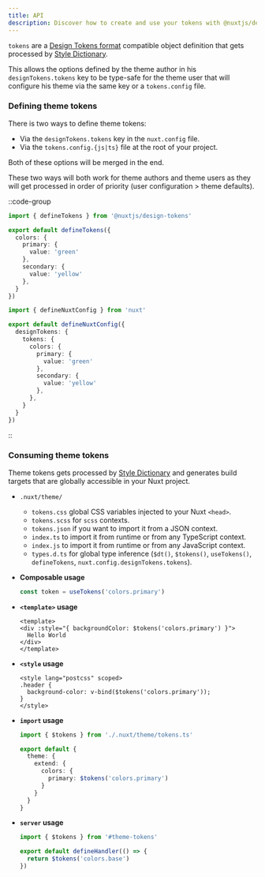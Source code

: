 ```yaml
---
title: API
description: Discover how to create and use your tokens with @nuxtjs/design-tokens API.
---
```


`tokens` are a [Design Tokens format](https://design-tokens.github.io/community-group/format/) compatible object definition that gets processed by [Style Dictionary](https://amzn.github.io/style-dictionary).

This allows the options defined by the theme author in his `designTokens.tokens` key to be type-safe for the theme user that will configure his theme via the same key or a `tokens.config` file.

### Defining theme tokens

There is two ways to define theme tokens:

- Via the `designTokens.tokens` key in the `nuxt.config` file.
- Via the `tokens.config.{js|ts}` file at the root of your project.

Both of these options will be merged in the end.

These two ways will both work for theme authors and theme users as they will get processed in order of priority (user configuration > theme defaults).

::code-group

```ts [tokens.config.ts]
import { defineTokens } from '@nuxtjs/design-tokens'

export default defineTokens({
  colors: {
    primary: {
      value: 'green'
    },
    secondary: {
      value: 'yellow'
    },
  }
})
```

```ts [nuxt.config.ts]
import { defineNuxtConfig } from 'nuxt'

export default defineNuxtConfig({
  designTokens: {
    tokens: {
      colors: {
        primary: {
          value: 'green'
        },
        secondary: {
          value: 'yellow'
        },
      },
    }
  }
})
```

::

### Consuming theme tokens

Theme tokens gets processed by [Style Dictionary](https://amzn.github.io/style-dictionary) and generates build targets that are globally accessible in your Nuxt project.

- `.nuxt/theme/`
  - `tokens.css` global CSS variables injected to your Nuxt `<head>`.
  - `tokens.scss` for `scss` contexts.
  - `tokens.json` if you want to import it from a JSON context.
  - `index.ts` to import it from runtime or from any TypeScript context.
  - `index.js` to import it from runtime or from any JavaScript context.
  - `types.d.ts` for global type inference (`$dt()`, `$tokens()`, `useTokens()`, `defineTokens`, `nuxt.config.designTokens.tokens`).

- **Composable usage**
  ```ts
  const token = useTokens('colors.primary')
  ```

- **`<template>` usage**
  ```vue
  <template>
  <div :style="{ backgroundColor: $tokens('colors.primary') }">
    Hello World
  </div>
  </template>
  ```

- **`<style` usage**
  ```vue
  <style lang="postcss" scoped>
  .header {
    background-color: v-bind($tokens('colors.primary'));
  }
  </style>
  ```

- **`import` usage**
  ```ts [tailwind.config.ts]
  import { $tokens } from './.nuxt/theme/tokens.ts'

  export default {
    theme: {
      extend: {
        colors: {
          primary: $tokens('colors.primary')
        }
      }
    }
  }
  ```

- **`server` usage**
  ```ts [server/api/token.ts]
  import { $tokens } from '#theme-tokens'

  export default defineHandler(() => {
    return $tokens('colors.base')
  })
  ```
